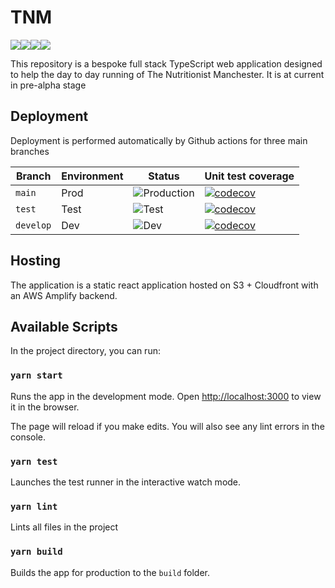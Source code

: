 # TNM

<img src="https://img.shields.io/badge/typescript%20-%23007ACC.svg?&style=for-the-badge&logo=typescript&logoColor=white"/><img src="https://img.shields.io/badge/react%20-%2320232a.svg?&style=for-the-badge&logo=react&logoColor=%2361DAFB"/><img src="https://img.shields.io/badge/AWS%20-%23FF9900.svg?&style=for-the-badge&logo=amazon-aws&logoColor=white"/><img src="https://img.shields.io/badge/github%20actions%20-%232671E5.svg?&style=for-the-badge&logo=github%20actions&logoColor=white"/>

This repository is a bespoke full stack TypeScript web application designed to help the
day to day running of The Nutritionist Manchester. It is at current in pre-alpha
stage

## Deployment

Deployment is performed automatically by Github actions for three main branches

| Branch    | Environment | Status                                                                                                          | Unit test coverage                                                                                                            |
| --------- | ----------- | --------------------------------------------------------------------------------------------------------------- | ----------------------------------------------------------------------------------------------------------------------------- |
| `main`    | Prod        | ![Production](https://github.com/benwainwright/tnm/workflows/Build%20test%20and%20deploy/badge.svg?branch=main) | [![codecov](https://codecov.io/gh/benwainwright/tnm/branch/main/graph/badge.svg)](https://codecov.io/gh/benwainwright/tnm)    |
| `test`    | Test        | ![Test](https://github.com/benwainwright/tnm/workflows/Build%20test%20and%20deploy/badge.svg?branch=main)       | [![codecov](https://codecov.io/gh/benwainwright/tnm/branch/test/graph/badge.svg)](https://codecov.io/gh/benwainwright/tnm)    |
| `develop` | Dev         | ![Dev](https://github.com/benwainwright/tnm/workflows/Build%20test%20and%20deploy/badge.svg?branch=develop)     | [![codecov](https://codecov.io/gh/benwainwright/tnm/branch/develop/graph/badge.svg)](https://codecov.io/gh/benwainwright/tnm) |

## Hosting

The application is a static react application hosted on S3 + Cloudfront with an AWS Amplify backend.

## Available Scripts

In the project directory, you can run:

### `yarn start`

Runs the app in the development mode. Open [http://localhost:3000](http://localhost:3000) to view it in the browser.

The page will reload if you make edits. You will also see any lint errors in the console.

### `yarn test`

Launches the test runner in the interactive watch mode.

### `yarn lint`

Lints all files in the project

### `yarn build`

Builds the app for production to the `build` folder.
